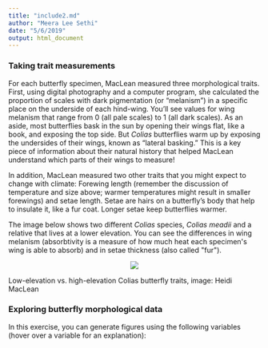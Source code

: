 ```yaml
---
title: "include2.md"
author: "Meera Lee Sethi"
date: "5/6/2019"
output: html_document
---
```


### Taking trait measurements 

For each butterfly specimen, MacLean measured three morphological traits. First, using digital photography and a computer program, she calculated the proportion of scales with dark pigmentation (or “melanism”) in a specific place on the underside of each hind-wing. You’ll see values for wing melanism that range from 0 (all pale scales) to 1 (all dark scales). As an aside, most butterflies bask in the sun by opening their wings flat, like a book, and exposing the top side. But *Colias* butterflies warm up by exposing the undersides of their wings, known as “lateral basking.” This is a key piece of information about their natural history that helped MacLean understand which parts of their wings to measure!

In addition, MacLean measured two other traits that you might expect to change with climate: Forewing length (remember the discussion of temperature and size above; warmer temperatures might result in smaller forewings) and setae length. Setae are hairs on a butterfly’s body that help to insulate it, like a fur coat. Longer setae keep butterflies warmer.

The image below shows two different *Colias* species, *Colias meadii* and a relative that lives at a lower elevation. You can see the differences in wing melanism (absorbtivity is a measure of how much heat each specimen's wing is able to absorb) and in setae thickness (also called "fur").

<p align="center">
<img src="http://faculty.washington.edu/lbuckley/wordpress/wp-content/uploads/2019/05/MacLean-slide.png"/>
</p>
<p align="center">
<figcaption>Low-elevation vs. high-elevation Colias butterfly traits, image: Heidi MacLean</figcaption>
</p>


### Exploring butterfly morphological data 

In this exercise, you can generate figures using the following variables (hover over a variable for an explanation):




